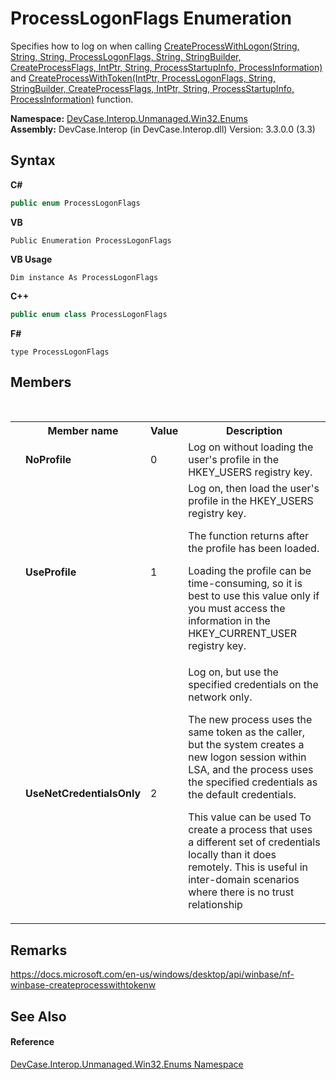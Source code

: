 # ProcessLogonFlags Enumeration
 

Specifies how to log on when calling <a href="M_DevCase_Interop_Unmanaged_Win32_NativeMethods_CreateProcessWithLogon">CreateProcessWithLogon(String, String, String, ProcessLogonFlags, String, StringBuilder, CreateProcessFlags, IntPtr, String, ProcessStartupInfo, ProcessInformation)</a> and <a href="M_DevCase_Interop_Unmanaged_Win32_NativeMethods_CreateProcessWithToken">CreateProcessWithToken(IntPtr, ProcessLogonFlags, String, StringBuilder, CreateProcessFlags, IntPtr, String, ProcessStartupInfo, ProcessInformation)</a> function.

**Namespace:**&nbsp;<a href="N_DevCase_Interop_Unmanaged_Win32_Enums">DevCase.Interop.Unmanaged.Win32.Enums</a><br />**Assembly:**&nbsp;DevCase.Interop (in DevCase.Interop.dll) Version: 3.3.0.0 (3.3)

## Syntax

**C#**<br />
``` C#
public enum ProcessLogonFlags
```

**VB**<br />
``` VB
Public Enumeration ProcessLogonFlags
```

**VB Usage**<br />
``` VB Usage
Dim instance As ProcessLogonFlags
```

**C++**<br />
``` C++
public enum class ProcessLogonFlags
```

**F#**<br />
``` F#
type ProcessLogonFlags
```


## Members
&nbsp;<table><tr><th></th><th>Member name</th><th>Value</th><th>Description</th></tr><tr><td /><td target="F:DevCase.Interop.Unmanaged.Win32.Enums.ProcessLogonFlags.NoProfile">**NoProfile**</td><td>0</td><td>Log on without loading the user's profile in the HKEY_USERS registry key.</td></tr><tr><td /><td target="F:DevCase.Interop.Unmanaged.Win32.Enums.ProcessLogonFlags.UseProfile">**UseProfile**</td><td>1</td><td>Log on, then load the user's profile in the HKEY_USERS registry key. 

 The function returns after the profile has been loaded. 

 Loading the profile can be time-consuming, so it is best to use this value only if you must access the information in the HKEY_CURRENT_USER registry key.</td></tr><tr><td /><td target="F:DevCase.Interop.Unmanaged.Win32.Enums.ProcessLogonFlags.UseNetCredentialsOnly">**UseNetCredentialsOnly**</td><td>2</td><td>Log on, but use the specified credentials on the network only. 

 The new process uses the same token as the caller, but the system creates a new logon session within LSA, and the process uses the specified credentials as the default credentials. 

 This value can be used To create a process that uses a different set of credentials locally than it does remotely. This is useful in inter-domain scenarios where there is no trust relationship</td></tr></table>

## Remarks
<a href="https://docs.microsoft.com/en-us/windows/desktop/api/winbase/nf-winbase-createprocesswithtokenw" target="_blank">https://docs.microsoft.com/en-us/windows/desktop/api/winbase/nf-winbase-createprocesswithtokenw</a>

## See Also


#### Reference
<a href="N_DevCase_Interop_Unmanaged_Win32_Enums">DevCase.Interop.Unmanaged.Win32.Enums Namespace</a><br />